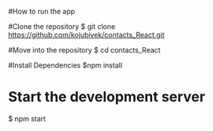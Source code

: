 #How to run the app

#Clone the repository
$ git clone https://github.com/kojubivek/contacts_React.git

#Move into the repository
$ cd contacts_React

#Install Dependencies
$npm install

# Start the development server
$ npm start
